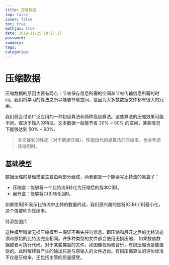 ```yaml
---
title: 压缩数据
top: false
cover: false
toc: true
mathjax: true
date: 2019-11-25 18:27:27
password:
summary:
tags:
categories:
---
```


# 压缩数据

压缩数据的原因主要有两点：节省保存信息所需的空间和节省传输信息所需的时间。我们将学习的算法之所以能够节省空间，是因为大多数数据文件都有很大的冗余。

我们将会讨论广泛应用的一种初级算法和两种高级算法。这些算法的压缩效果可能不同，取决于输入的特征。文本数据一般能节省 20% ~ 50% 的空间，某些情况下能够达到 50% ~ 90%。

> 本文提到的性能（对于数据压缩），性能指代的是算法的压缩率，也会考虑压缩用时。

## 基础模型

数据压缩的基础模型主要由两部分组成，两者都是一个能读写比特流的黑盒子：

* 压缩盒：能够将一个比特流B转化为压缩后的版本C(B)。
* 展开盒：能够将C(B)转化回B。

如果使用|B|表示比特流中比特的数量的话，我们感兴趣的是将|C(B)|/|B|最小化，这个值被称为压缩率。

待添加图片

这种模型叫做无损压缩模型－保证不丢失任何信息，即压缩和展开之后的比特流必须和原始的比特流完全相同。许多种类型的文件都会使用无损压缩，	如果数值数据或者可执行代码。对于某些类型的文件，如图像视频和音乐，有损压缩也是能接受的。此时解释器产生的输出只是与原输入的文件近似。有损压缩算法的评价标准不仅是压缩率，还包括主管的质量感受。


